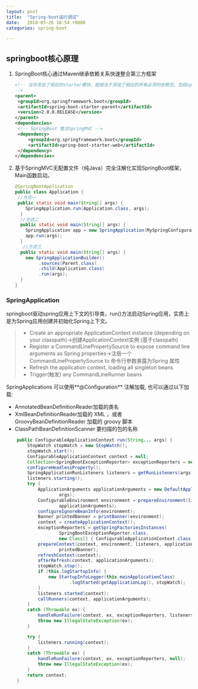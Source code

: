 ```yaml
---
layout: post
title:  "Spring-boot运行调试"
date:   2018-03-26 18:54 +0800
categories: spring-boot

---
```






## springboot核心原理

1. SpringBoot核心通过Maven继承依赖关系快速整合第三方框架

   ```xml
   <!-- 当你添加了相应的starter模块，就相当于添加了相应的所有必须的依赖包，包括spring-boot-starter（这是Spring Boot的核心启动器，包含了自动配置、日志和YAML）；spring-boot-starter-test（支持常规的测试依赖，包括JUnit、Hamcrest、Mockito以及spring-test模块）；spring-boot-starter-web （支持全栈式Web开发，包括Tomcat和spring-webmvc）等相关依赖。
   -->
   <parent>
   	<groupId>org.springframework.boot</groupId>
   	<artifactId>spring-boot-starter-parent</artifactId>
   	<version>2.0.0.RELEASE</version>	
   </parent>
   <dependencies>
   	<!-- SpringBoot 整合SpringMVC -->
   	<dependency>
   		<groupId>org.springframework.boot</groupId>
   		<artifactId>spring-boot-starter-web</artifactId>
   	</dependency>
   </dependencies>
   ```
   
2. 基于SpringMVC无配置文件（纯Java）完全注解化实现SpringBoot框架，Main函数启动。

   ```java
   @SpringBootApplication 
   public class Application {
   	//方式一
   	public static void main(String[] args) {
       SpringApplication.run(Application.class, args);
     }
     //方式二
     public static void main(String[] args) {
       SpringApplication app = new SpringApplication(MySpringConfiguration.class);
       app.run(args);
     }
	  //方式三
     public static void main(String[] args) {
       new SpringApplicationBuilder()
            .sources(Parent.class)
            .child(Application.class)
            .run(args);
     }
   }
   ```

### SpringApplication

springboot驱动spring应用上下文的引导类，run()方法启动Spring应用，实质上是为Spring应用创建并初始化Spring上下文。

> - Create an appropriate ApplicationContext instance (depending on your classpath)->创建ApplicationContext实例 (基于classpath)
> - Register a CommandLinePropertySource to expose command line arguments as Spring properties->注册一个 CommandLinePropertySource to 命令行参数暴露为Spring 属性
> - Refresh the application context, loading all singleton beans
> - Trigger(触发) any CommandLineRunner beans

SpringApplications 可以使用**@Configuration** 注解加载, 也可以通过以下加载:

- AnnotatedBeanDefinitionReader加载的类名
- XmlBeanDefinitionReader加载的 XML ，或者 GroovyBeanDefinitionReader 加载的 groovy 脚本
- ClassPathBeanDefinitionScanner 要扫描的包的名称

```java
	public ConfigurableApplicationContext run(String... args) {
		StopWatch stopWatch = new StopWatch();
		stopWatch.start();
		ConfigurableApplicationContext context = null;
		Collection<SpringBootExceptionReporter> exceptionReporters = new ArrayList<>();
		configureHeadlessProperty();
		SpringApplicationRunListeners listeners = getRunListeners(args);
		listeners.starting();
		try {
			ApplicationArguments applicationArguments = new DefaultApplicationArguments(
					args);
			ConfigurableEnvironment environment = prepareEnvironment(listeners,
					applicationArguments);
			configureIgnoreBeanInfo(environment);
			Banner printedBanner = printBanner(environment);
			context = createApplicationContext();
			exceptionReporters = getSpringFactoriesInstances(
					SpringBootExceptionReporter.class,
					new Class[] { ConfigurableApplicationContext.class }, context);
			prepareContext(context, environment, listeners, applicationArguments,
					printedBanner);
			refreshContext(context);
			afterRefresh(context, applicationArguments);
			stopWatch.stop();
			if (this.logStartupInfo) {
				new StartupInfoLogger(this.mainApplicationClass)
						.logStarted(getApplicationLog(), stopWatch);
			}
			listeners.started(context);
			callRunners(context, applicationArguments);
		}
		catch (Throwable ex) {
			handleRunFailure(context, ex, exceptionReporters, listeners);
			throw new IllegalStateException(ex);
		}

		try {
			listeners.running(context);
		}
		catch (Throwable ex) {
			handleRunFailure(context, ex, exceptionReporters, null);
			throw new IllegalStateException(ex);
		}
		return context;
	}
```